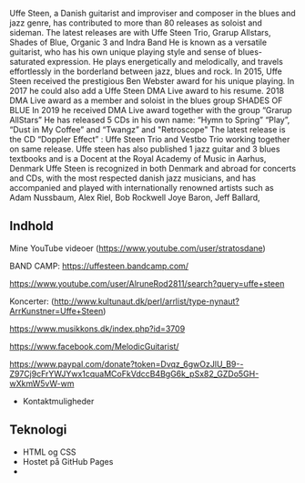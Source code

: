 Uffe Steen, a Danish guitarist and improviser and composer in the blues and jazz genre, has contributed to more than 80 releases as soloist and sideman. The latest releases are with Uffe Steen Trio, Grarup Allstars, Shades of Blue, Organic 3 and Indra Band
He is known as a versatile guitarist, who has his own unique playing style and sense of blues-saturated expression. He plays energetically and melodically, and travels effortlessly in the borderland between jazz, blues and rock.
In 2015, Uffe Steen received the prestigious Ben Webster award for his unique playing.
In 2017 he could also add a Uffe Steen DMA Live award to his resume.
2018 DMA Live award as a member and soloist in the blues group SHADES OF BLUE
In 2019 he received DMA Live award together with the group “Grarup AllStars”
He has released 5 CDs in his own name: “Hymn to Spring” “Play”, “Dust in My Coffee” and “Twangz” and "Retroscope"
The latest release is the CD “Doppler Effect” : Uffe Steen Trio and Vestbo Trio working together on same release.
Uffe steen has also published 1 jazz guitar and 3 blues textbooks  and is a Docent at the Royal Academy of Music in Aarhus, Denmark
Uffe Steen is recognized in both Denmark and abroad for concerts and CDs, with the most  respected danish jazz musicians, and has accompanied and played with internationally renowned artists such as Adam Nussbaum, Alex Riel, Bob Rockwell Joye Baron, Jeff Ballard,





## Indhold
Mine YouTube videoer (https://www.youtube.com/user/stratosdane)

BAND CAMP: https://uffesteen.bandcamp.com/


https://www.youtube.com/user/AlruneRod2811/search?query=uffe+steen


Koncerter: (http://www.kultunaut.dk/perl/arrlist/type-nynaut?ArrKunstner=Uffe+Steen)


https://www.musikkons.dk/index.php?id=3709

https://www.facebook.com/MelodicGuitarist/


https://www.paypal.com/donate?token=Dvqz_6gwOzJlU_B9--Z97Cj9cFrYWJYwx1cquaMCoFkVdccB4BgG6k_pSx82_GZDo5GH-wXkmW5vW-wm






- Kontaktmuligheder

## Teknologi
- HTML og CSS
- Hostet på GitHub Pages
- 
